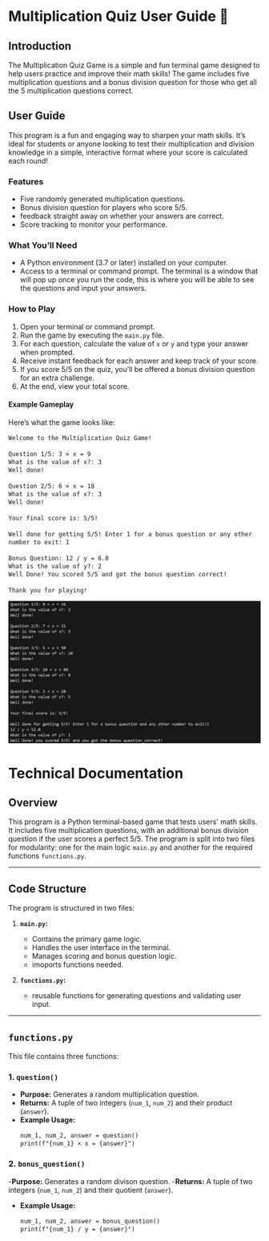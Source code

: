 # Multiplication Quiz User Guide 🌟

## Introduction

The Multiplication Quiz Game is a simple and fun terminal game designed to help users practice and improve their math skills! The game includes five multiplication questions and a bonus division question for those who get all the 5 multiplication questions correct.

## User Guide

This program is a fun and engaging way to sharpen your math skills. It’s ideal for students or anyone looking to test their multiplication and division knowledge in a simple, interactive format where your score is calculated each round!

### Features
- Five randomly generated multiplication questions.
- Bonus division question for players who score 5/5.
- feedback straight away on whether your answers are correct.
- Score tracking to monitor your performance.

### What You’ll Need
- A Python environment (3.7 or later) installed on your computer.
- Access to a terminal or command prompt. The terminal is a window that will pop up once you run the code, this is where you will be able to see the questions and input your answers.

### How to Play
1. Open your terminal or command prompt.
2. Run the game by executing the `main.py` file.
3. For each question, calculate the value of `x` or `y` and type your answer when prompted.
4. Receive instant feedback for each answer and keep track of your score.
5. If you score 5/5 on the quiz, you’ll be offered a bonus division question for an extra challenge.
6. At the end, view your total score.

#### Example Gameplay

Here’s what the game looks like:

```plaintext
Welcome to the Multiplication Quiz Game!

Question 1/5: 3 × x = 9
What is the value of x?: 3
Well done!

Question 2/5: 6 × x = 18
What is the value of x?: 3
Well done!

Your final score is: 5/5!

Well done for getting 5/5! Enter 1 for a bonus question or any other number to exit: 1

Bonus Question: 12 / y = 6.0
What is the value of y?: 2
Well Done! You scored 5/5 and got the bonus question correct!

Thank you for playing!
```

![Gameplay](game.PNG)




# Technical Documentation 

## Overview

This program is a Python terminal-based game that tests users' math skills. It includes five multiplication questions, with an additional bonus division question if the user scores a perfect 5/5. The program is split into two files for modularity: one for the main logic `main.py` and another for the required functions `functions.py`.

---

## Code Structure

The program is structured in two files:

1. **`main.py`:**
   - Contains the primary game logic.
   - Handles the user interface in the terminal.
   - Manages scoring and bonus question logic.
   - imoports functions needed.

2. **`functions.py`:**
   - reusable functions for generating questions and validating user input.

---

## `functions.py`

This file contains three functions:

### **1. `question()`**
- **Purpose:** Generates a random multiplication question.
- **Returns:** A tuple of two integers (`num_1`, `num_2`) and their product (`answer`).
- **Example Usage:**
  ```
  num_1, num_2, answer = question()
  print(f"{num_1} × x = {answer}")
  ```
### **2. `bonus_question()`**
-**Purpose:** Generates a random divison question.
-**Returns:** A tuple of two integers (`num_1`, `num_2`) and their quotient (`answer`).
- **Example Usage:**
  ```
  num_1, num_2, answer = bonus_question()
  print(f"{num_1} / y = {answer}")
  ```

  








